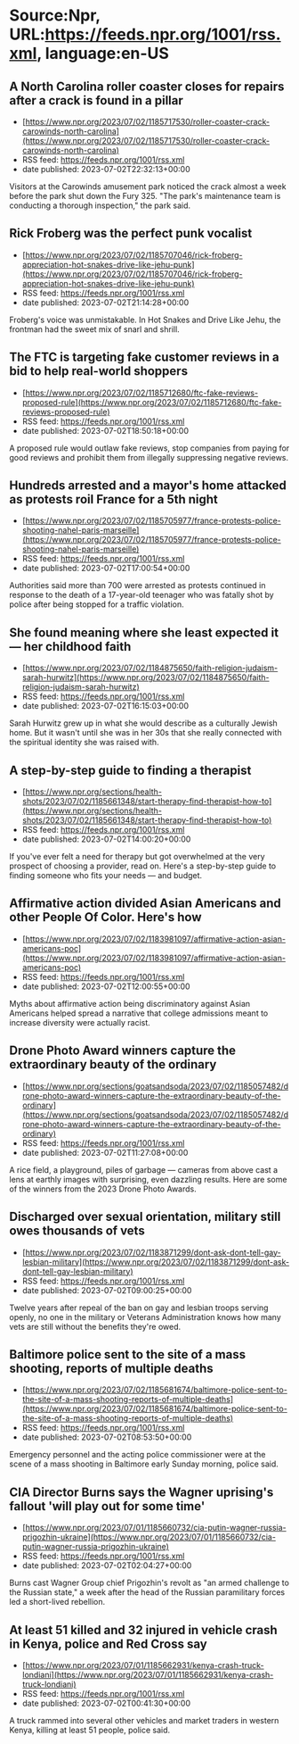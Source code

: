 # Source:Npr, URL:https://feeds.npr.org/1001/rss.xml, language:en-US

## A North Carolina roller coaster closes for repairs after a crack is found in a pillar
 - [https://www.npr.org/2023/07/02/1185717530/roller-coaster-crack-carowinds-north-carolina](https://www.npr.org/2023/07/02/1185717530/roller-coaster-crack-carowinds-north-carolina)
 - RSS feed: https://feeds.npr.org/1001/rss.xml
 - date published: 2023-07-02T22:32:13+00:00

Visitors at the Carowinds amusement park noticed the crack almost a week before the park shut down the Fury 325. "The park's maintenance team is conducting a thorough inspection," the park said.

## Rick Froberg was the perfect punk vocalist
 - [https://www.npr.org/2023/07/02/1185707046/rick-froberg-appreciation-hot-snakes-drive-like-jehu-punk](https://www.npr.org/2023/07/02/1185707046/rick-froberg-appreciation-hot-snakes-drive-like-jehu-punk)
 - RSS feed: https://feeds.npr.org/1001/rss.xml
 - date published: 2023-07-02T21:14:28+00:00

Froberg's voice was unmistakable. In Hot Snakes and Drive Like Jehu, the frontman had the sweet mix of snarl and shrill.

## The FTC is targeting fake customer reviews in a bid to help real-world shoppers
 - [https://www.npr.org/2023/07/02/1185712680/ftc-fake-reviews-proposed-rule](https://www.npr.org/2023/07/02/1185712680/ftc-fake-reviews-proposed-rule)
 - RSS feed: https://feeds.npr.org/1001/rss.xml
 - date published: 2023-07-02T18:50:18+00:00

A proposed rule would outlaw fake reviews, stop companies from paying for good reviews and prohibit them from illegally suppressing negative reviews.

## Hundreds arrested and a mayor's home attacked as protests roil France for a 5th night
 - [https://www.npr.org/2023/07/02/1185705977/france-protests-police-shooting-nahel-paris-marseille](https://www.npr.org/2023/07/02/1185705977/france-protests-police-shooting-nahel-paris-marseille)
 - RSS feed: https://feeds.npr.org/1001/rss.xml
 - date published: 2023-07-02T17:00:54+00:00

Authorities said more than 700 were arrested as protests continued in response to the death of a 17-year-old teenager who was fatally shot by police after being stopped for a traffic violation.

## She found meaning where she least expected it — her childhood faith
 - [https://www.npr.org/2023/07/02/1184875650/faith-religion-judaism-sarah-hurwitz](https://www.npr.org/2023/07/02/1184875650/faith-religion-judaism-sarah-hurwitz)
 - RSS feed: https://feeds.npr.org/1001/rss.xml
 - date published: 2023-07-02T16:15:03+00:00

Sarah Hurwitz grew up in what she would describe as a culturally Jewish home. But it wasn't until she was in her 30s that she really connected with the spiritual identity she was raised with.

## A step-by-step guide to finding a therapist
 - [https://www.npr.org/sections/health-shots/2023/07/02/1185661348/start-therapy-find-therapist-how-to](https://www.npr.org/sections/health-shots/2023/07/02/1185661348/start-therapy-find-therapist-how-to)
 - RSS feed: https://feeds.npr.org/1001/rss.xml
 - date published: 2023-07-02T14:00:20+00:00

If you've ever felt a need for therapy but got overwhelmed at the very prospect of choosing a provider, read on. Here's a step-by-step guide to finding someone who fits your needs — and budget.

## Affirmative action divided Asian Americans and other People Of Color. Here's how
 - [https://www.npr.org/2023/07/02/1183981097/affirmative-action-asian-americans-poc](https://www.npr.org/2023/07/02/1183981097/affirmative-action-asian-americans-poc)
 - RSS feed: https://feeds.npr.org/1001/rss.xml
 - date published: 2023-07-02T12:00:55+00:00

Myths about affirmative action being discriminatory against Asian Americans helped spread a narrative that college admissions meant to increase diversity were actually racist.

## Drone Photo Award winners capture the extraordinary beauty of the ordinary
 - [https://www.npr.org/sections/goatsandsoda/2023/07/02/1185057482/drone-photo-award-winners-capture-the-extraordinary-beauty-of-the-ordinary](https://www.npr.org/sections/goatsandsoda/2023/07/02/1185057482/drone-photo-award-winners-capture-the-extraordinary-beauty-of-the-ordinary)
 - RSS feed: https://feeds.npr.org/1001/rss.xml
 - date published: 2023-07-02T11:27:08+00:00

A rice field, a playground, piles of garbage — cameras from above cast a lens at earthly images with surprising, even dazzling results. Here are some of the winners from the 2023 Drone Photo Awards.

## Discharged over sexual orientation, military still owes thousands of vets
 - [https://www.npr.org/2023/07/02/1183871299/dont-ask-dont-tell-gay-lesbian-military](https://www.npr.org/2023/07/02/1183871299/dont-ask-dont-tell-gay-lesbian-military)
 - RSS feed: https://feeds.npr.org/1001/rss.xml
 - date published: 2023-07-02T09:00:25+00:00

Twelve years after repeal of the ban on gay and lesbian troops serving openly, no one in the military or Veterans Administration knows how many vets are still without the benefits they're owed.

## Baltimore police sent to the site of a mass shooting, reports of multiple deaths
 - [https://www.npr.org/2023/07/02/1185681674/baltimore-police-sent-to-the-site-of-a-mass-shooting-reports-of-multiple-deaths](https://www.npr.org/2023/07/02/1185681674/baltimore-police-sent-to-the-site-of-a-mass-shooting-reports-of-multiple-deaths)
 - RSS feed: https://feeds.npr.org/1001/rss.xml
 - date published: 2023-07-02T08:53:50+00:00

Emergency personnel and the acting police commissioner were at the scene of a mass shooting in Baltimore early Sunday morning, police said.

## CIA Director Burns says the Wagner uprising's fallout 'will play out for some time'
 - [https://www.npr.org/2023/07/01/1185660732/cia-putin-wagner-russia-prigozhin-ukraine](https://www.npr.org/2023/07/01/1185660732/cia-putin-wagner-russia-prigozhin-ukraine)
 - RSS feed: https://feeds.npr.org/1001/rss.xml
 - date published: 2023-07-02T02:04:27+00:00

Burns cast Wagner Group chief Prigozhin's revolt as "an armed challenge to the Russian state," a week after the head of the Russian paramilitary forces led a short-lived rebellion.

## At least 51 killed and 32 injured in vehicle crash in Kenya, police and Red Cross say
 - [https://www.npr.org/2023/07/01/1185662931/kenya-crash-truck-londiani](https://www.npr.org/2023/07/01/1185662931/kenya-crash-truck-londiani)
 - RSS feed: https://feeds.npr.org/1001/rss.xml
 - date published: 2023-07-02T00:41:30+00:00

A truck rammed into several other vehicles and market traders in western Kenya, killing at least 51 people, police said.

